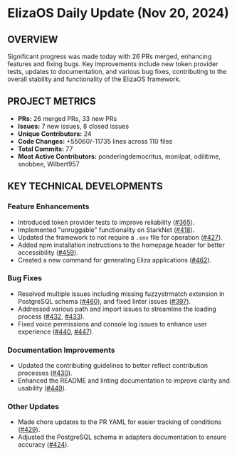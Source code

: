 # ElizaOS Daily Update (Nov 20, 2024)

## OVERVIEW 
Significant progress was made today with 26 PRs merged, enhancing features and fixing bugs. Key improvements include new token provider tests, updates to documentation, and various bug fixes, contributing to the overall stability and functionality of the ElizaOS framework.

## PROJECT METRICS
- **PRs:** 26 merged PRs, 33 new PRs
- **Issues:** 7 new issues, 8 closed issues
- **Unique Contributors:** 24
- **Code Changes:** +55060/-11735 lines across 110 files
- **Total Commits:** 77
- **Most Active Contributors:** ponderingdemocritus, monilpat, odilitime, snobbee, Wilbert957

## KEY TECHNICAL DEVELOPMENTS

### Feature Enhancements
- Introduced token provider tests to improve reliability ([#365](https://github.com/elizaos/eliza/pull/365)).
- Implemented "unruggable" functionality on StarkNet ([#418](https://github.com/elizaos/eliza/pull/418)).
- Updated the framework to not require a `.env` file for operation ([#427](https://github.com/elizaos/eliza/pull/427)).
- Added npm installation instructions to the homepage header for better accessibility ([#459](https://github.com/elizaos/eliza/pull/459)).
- Created a new command for generating Eliza applications ([#462](https://github.com/elizaos/eliza/pull/462)).

### Bug Fixes
- Resolved multiple issues including missing fuzzystrmatch extension in PostgreSQL schema ([#460](https://github.com/elizaos/eliza/pull/460)), and fixed linter issues ([#397](https://github.com/elizaos/eliza/pull/397)).
- Addressed various path and import issues to streamline the loading process ([#432](https://github.com/elizaos/eliza/pull/432), [#433](https://github.com/elizaos/eliza/pull/433)).
- Fixed voice permissions and console log issues to enhance user experience ([#440](https://github.com/elizaos/eliza/pull/440), [#447](https://github.com/elizaos/eliza/pull/447)).

### Documentation Improvements
- Updated the contributing guidelines to better reflect contribution processes ([#430](https://github.com/elizaos/eliza/pull/430)).
- Enhanced the README and linting documentation to improve clarity and usability ([#449](https://github.com/elizaos/eliza/pull/449)).

### Other Updates
- Made chore updates to the PR YAML for easier tracking of conditions ([#429](https://github.com/elizaos/eliza/pull/429)).
- Adjusted the PostgreSQL schema in adapters documentation to ensure accuracy ([#424](https://github.com/elizaos/eliza/pull/424)).